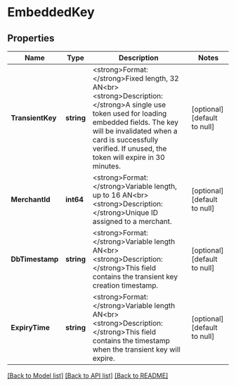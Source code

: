 # EmbeddedKey

## Properties
Name | Type | Description | Notes
------------ | ------------- | ------------- | -------------
**TransientKey** | **string** | &lt;strong&gt;Format: &lt;/strong&gt;Fixed length, 32 AN&lt;br&gt;&lt;strong&gt;Description: &lt;/strong&gt;A single use token used for loading embedded fields. The key will be invalidated   when a card is successfully verified. If unused, the token will expire in 30 minutes.  | [optional] [default to null]
**MerchantId** | **int64** | &lt;strong&gt;Format: &lt;/strong&gt;Variable length, up to 16 AN&lt;br&gt;&lt;strong&gt;Description: &lt;/strong&gt;Unique ID assigned to a merchant. | [optional] [default to null]
**DbTimestamp** | **string** | &lt;strong&gt;Format: &lt;/strong&gt;Variable length AN&lt;br&gt;&lt;strong&gt;Description: &lt;/strong&gt;This field contains the transient key creation timestamp.  | [optional] [default to null]
**ExpiryTime** | **string** | &lt;strong&gt;Format: &lt;/strong&gt;Variable length AN&lt;br&gt;&lt;strong&gt;Description: &lt;/strong&gt;This field contains the timestamp when the transient key will expire. | [optional] [default to null]

[[Back to Model list]](../README.md#documentation-for-models) [[Back to API list]](../README.md#documentation-for-api-endpoints) [[Back to README]](../README.md)


